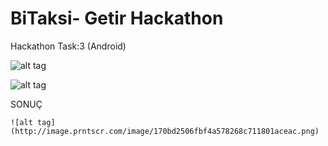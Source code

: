 # BiTaksi- Getir Hackathon
 Hackathon Task:3 (Android)
 
 
 
 ![alt tag](http://image.prntscr.com/image/db717fb93a764899ae6776ac45ded8ab.png)
 
  ![alt tag](http://image.prntscr.com/image/cd540537fc2b4023b09487a0f6ecb6ce.png)
  
  
  SONUÇ
  
    ![alt tag](http://image.prntscr.com/image/170bd2506fbf4a578268c711801aceac.png)
